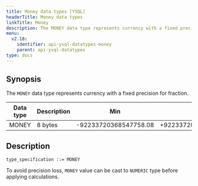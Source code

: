 ```yaml
---
title: Money data types [YSQL]
headerTitle: Money data types
linkTitle: Money
description: The MONEY data type represents currency with a fixed precision for fraction.
menu:
  v2.18:
    identifier: api-ysql-datatypes-money
    parent: api-ysql-datatypes
type: docs
---
```


## Synopsis

The `MONEY` data type represents currency with a fixed precision for fraction.

Data type | Description | Min | Max |
----------|-------------|-----|-----|
MONEY | 8 bytes | -92233720368547758.08 | +92233720368547758.07 |

## Description

```ebnf
type_specification ::= MONEY
```

To avoid precision loss, `MONEY` value can be cast to `NUMERIC` type before applying calculations.
